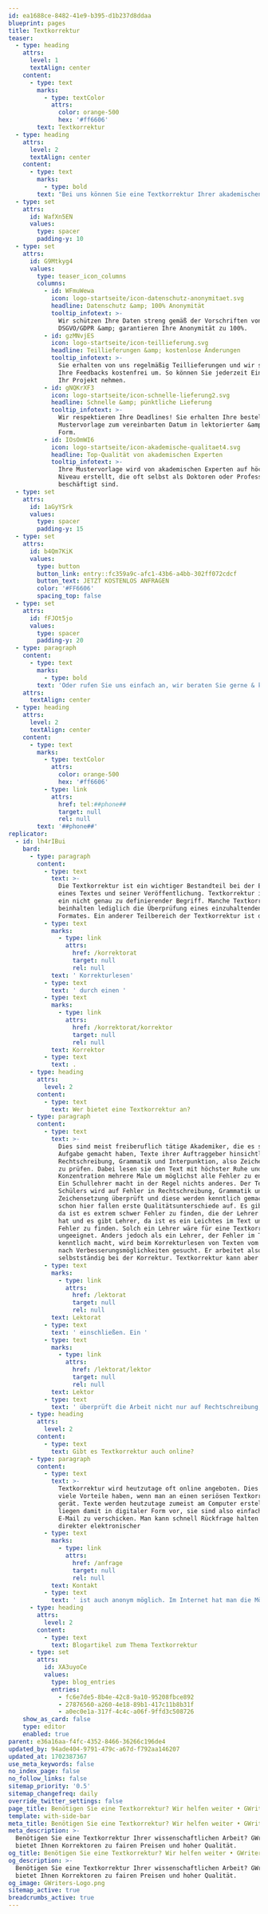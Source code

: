 ```yaml
---
id: ea1688ce-8482-41e9-b395-d1b237d8ddaa
blueprint: pages
title: Textkorrektur
teaser:
  - type: heading
    attrs:
      level: 1
      textAlign: center
    content:
      - type: text
        marks:
          - type: textColor
            attrs:
              color: orange-500
              hex: '#ff6606'
        text: Textkorrektur
  - type: heading
    attrs:
      level: 2
      textAlign: center
    content:
      - type: text
        marks:
          - type: bold
        text: "Bei uns können Sie eine Textkorrektur Ihrer akademischen Arbeit durchführen lassen\_– von erfahrenen Experten"
  - type: set
    attrs:
      id: WafXn5EN
      values:
        type: spacer
        padding-y: 10
  - type: set
    attrs:
      id: G9Mtkyg4
      values:
        type: teaser_icon_columns
        columns:
          - id: WFmuWewa
            icon: logo-startseite/icon-datenschutz-anonymitaet.svg
            headline: Datenschutz &amp; 100% Anonymität
            tooltip_infotext: >-
              Wir schützen Ihre Daten streng gemäß der Vorschriften von
              DSGVO/GDPR &amp; garantieren Ihre Anonymität zu 100%.
          - id: gzMNvjES
            icon: logo-startseite/icon-teillieferung.svg
            headline: Teillieferungen &amp; kostenlose Änderungen
            tooltip_infotext: >-
              Sie erhalten von uns regelmäßig Teillieferungen und wir setzen
              Ihre Feedbacks kostenfrei um. So können Sie jederzeit Einfluss auf
              Ihr Projekt nehmen.
          - id: gNQKrXF3
            icon: logo-startseite/icon-schnelle-lieferung2.svg
            headline: Schnelle &amp; pünktliche Lieferung
            tooltip_infotext: >-
              Wir respektieren Ihre Deadlines! Sie erhalten Ihre bestellte
              Mustervorlage zum vereinbarten Datum in lektorierter &amp; finaler
              Form.
          - id: IOsOmWI6
            icon: logo-startseite/icon-akademische-qualitaet4.svg
            headline: Top-Qualität von akademischen Experten
            tooltip_infotext: >-
              Ihre Mustervorlage wird von akademischen Experten auf höchstem
              Niveau erstellt, die oft selbst als Doktoren oder Professoren
              beschäftigt sind.
  - type: set
    attrs:
      id: 1aGyYSrk
      values:
        type: spacer
        padding-y: 15
  - type: set
    attrs:
      id: b4Qm7KiK
      values:
        type: button
        button_link: entry::fc359a9c-afc1-43b6-a4bb-302ff072cdcf
        button_text: JETZT KOSTENLOS ANFRAGEN
        color: '#FF6606'
        spacing_top: false
  - type: set
    attrs:
      id: fFJOt5jo
      values:
        type: spacer
        padding-y: 20
  - type: paragraph
    content:
      - type: text
        marks:
          - type: bold
        text: 'Oder rufen Sie uns einfach an, wir beraten Sie gerne & kostenlos:'
    attrs:
      textAlign: center
  - type: heading
    attrs:
      level: 2
      textAlign: center
    content:
      - type: text
        marks:
          - type: textColor
            attrs:
              color: orange-500
              hex: '#ff6606'
          - type: link
            attrs:
              href: tel:##phone##
              target: null
              rel: null
        text: '##phone##'
replicator:
  - id: lh4rIBui
    bard:
      - type: paragraph
        content:
          - type: text
            text: >-
              Die Textkorrektur ist ein wichtiger Bestandteil bei der Erstellung
              eines Textes und seiner Veröffentlichung. Textkorrektur ist per se
              ein nicht genau zu definierender Begriff. Manche Textkorrekturen
              beinhalten lediglich die Überprüfung eines einzuhaltenden
              Formates. Ein anderer Teilbereich der Textkorrektur ist das
          - type: text
            marks:
              - type: link
                attrs:
                  href: /korrektorat
                  target: null
                  rel: null
            text: ' Korrekturlesen'
          - type: text
            text: ' durch einen '
          - type: text
            marks:
              - type: link
                attrs:
                  href: /korrektorat/korrektor
                  target: null
                  rel: null
            text: Korrektor
          - type: text
            text: .
      - type: heading
        attrs:
          level: 2
        content:
          - type: text
            text: Wer bietet eine Textkorrektur an?
      - type: paragraph
        content:
          - type: text
            text: >-
              Dies sind meist freiberuflich tätige Akademiker, die es sich zur
              Aufgabe gemacht haben, Texte ihrer Auftraggeber hinsichtlich
              Rechtschreibung, Grammatik und Interpunktion, also Zeichensetzung,
              zu prüfen. Dabei lesen sie den Text mit höchster Ruhe und
              Konzentration mehrere Male um möglichst alle Fehler zu entdecken.
              Ein Schullehrer macht in der Regel nichts anderes. Der Text eines
              Schülers wird auf Fehler in Rechtschreibung, Grammatik und
              Zeichensetzung überprüft und diese werden kenntlich gemacht. Aber
              schon hier fallen erste Qualitätsunterschiede auf. Es gibt Lehrer,
              da ist es extrem schwer Fehler zu finden, die der Lehrer übersehen
              hat und es gibt Lehrer, da ist es ein Leichtes im Text unentdeckte
              Fehler zu finden. Solch ein Lehrer wäre für eine Textkorrektur
              ungeeignet. Anders jedoch als ein Lehrer, der Fehler im Text nur
              kenntlich macht, wird beim Korrekturlesen von Texten vom Korrektor
              nach Verbesserungsmöglichkeiten gesucht. Er arbeitet also
              selbstständig bei der Korrektur. Textkorrektur kann aber auch ein 
          - type: text
            marks:
              - type: link
                attrs:
                  href: /lektorat
                  target: null
                  rel: null
            text: Lektorat
          - type: text
            text: ' einschließen. Ein '
          - type: text
            marks:
              - type: link
                attrs:
                  href: /lektorat/lektor
                  target: null
                  rel: null
            text: Lektor
          - type: text
            text: ' überprüft die Arbeit nicht nur auf Rechtschreibung, Grammatik und Interpunktion wie ein Korrektor, sondern auch auf sprachlichen Stil, adäquate Formulierungen, richtige Zitierweise, inhaltliche und wissenschaftliche Korrektheit, er überprüft den Aufbau und die Struktur des Textes und gibt Hinweise zur Methodik beim wissenschaftlichen Arbeiten und der Protokollierung dessen.'
      - type: heading
        attrs:
          level: 2
        content:
          - type: text
            text: Gibt es Textkorrektur auch online?
      - type: paragraph
        content:
          - type: text
            text: >-
              Textkorrektur wird heutzutage oft online angeboten. Dies kann
              viele Vorteile haben, wenn man an einen seriösen Textkorrektor
              gerät. Texte werden heutzutage zumeist am Computer erstellt und
              liegen damit in digitaler Form vor, sie sind also einfach per
              E-Mail zu verschicken. Man kann schnell Rückfrage halten und
              direkter elektronischer 
          - type: text
            marks:
              - type: link
                attrs:
                  href: /anfrage
                  target: null
                  rel: null
            text: Kontakt
          - type: text
            text: ' ist auch anonym möglich. Im Internet hat man die Möglichkeit Textkorrekturen von erfahrenen Korrektoren schnell und einfach zu bekommen. Man muss allerdings penibel darauf achten ein seriöses Angebot zu finden. Gerade eine Abschlussarbeit ist ein wichtiges, wenn nicht das wichtigste, Dokument wenn es um das Bestehen des Studiums geht. Man sollte sich also sicher sein, dass der Textkorrektor gewissenhaft mit der Arbeit umgeht und sie nicht an Dritte weitergibt, außerdem sollte er sie mit größter Sorgfalt und Hingabe bearbeiten. Leider verstecken sich in der Anonymität des Internets immer wieder Kriminelle, denen es nicht um die akademische Karriere ihrer Auftraggeber geht, sondern lediglich um den eigenen Profit. Einen weiteren Vorteil hat das benutzen der digitalen Technik allerdings noch, der Textkorrektor kann, ohne viel Aufwand, seine Korrekturen einfügen und auch kenntlich machen, beispielsweise durch eine Farbmarkierung. Der Auftraggeber kann nun prüfen, ob er diese Änderung beibehalten will oder nicht, er ist also noch Herr über sein geschriebenes Wort und kann die Historie der Bearbeitung nachvollziehen. So kann es nicht zu Missverständnissen kommen oder dazu, dass ein geändertes Wort den Sinnzusammenhang verändert. Abhilfe können hier bedingt Textkorrektoren schaffen, die mit der Materie des behandelten Stoffes besser vertraut sind. Allerdings sind bei solch einer Textkorrektur auch höhere Preise zu erwarten.'
      - type: heading
        attrs:
          level: 2
        content:
          - type: text
            text: Blogartikel zum Thema Textkorrektur
      - type: set
        attrs:
          id: XA3uyoCe
          values:
            type: blog_entries
            entries:
              - fc6e7de5-8b4e-42c8-9a10-95208fbce892
              - 27876560-a260-4e18-89b1-417c11b8b31f
              - a0ec0e1a-317f-4c4c-a06f-9ffd3c508726
    show_as_card: false
    type: editor
    enabled: true
parent: e36a16aa-f4fc-4352-8466-36266c196de4
updated_by: 94ade404-9791-479c-a67d-f792aa146207
updated_at: 1702387367
use_meta_keywords: false
no_index_page: false
no_follow_links: false
sitemap_priority: '0.5'
sitemap_changefreq: daily
override_twitter_settings: false
page_title: Benötigen Sie eine Textkorrektur? Wir helfen weiter • GWriters
template: with-side-bar
meta_title: Benötigen Sie eine Textkorrektur? Wir helfen weiter • GWriters
meta_description: >-
  Benötigen Sie eine Textkorrektur Ihrer wissenschaftlichen Arbeit? GWriters.de
  bietet Ihnen Korrektoren zu fairen Preisen und hoher Qualität.
og_title: Benötigen Sie eine Textkorrektur? Wir helfen weiter • GWriters
og_description: >-
  Benötigen Sie eine Textkorrektur Ihrer wissenschaftlichen Arbeit? GWriters.de
  bietet Ihnen Korrektoren zu fairen Preisen und hoher Qualität.
og_image: GWriters-Logo.png
sitemap_active: true
breadcrumbs_active: true
---
```

